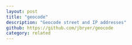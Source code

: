 ```yaml
---
layout: post
title: "geocode"
description: "Geocode street and IP addresses"
github: https://github.com/jbryer/geocode
category: related
---
```


